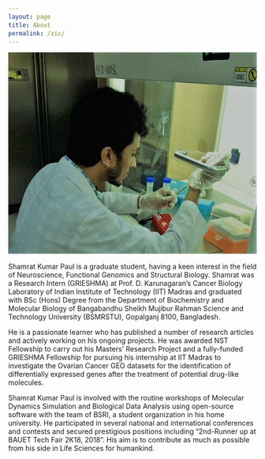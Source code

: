 ```yaml
---
layout: page
title: About
permalink: /zic/
---
```


![Shamrat Kumar Paul at Pathology Lab, CVASU. March 2019.](/images/paulshamrat.jpg)


Shamrat Kumar Paul is a graduate student, having a keen interest in the field of Neuroscience, Functional Genomics and Structural Biology. Shamrat was a Research Intern (GRIESHMA) at Prof. D. Karunagaran’s Cancer Biology Laboratory of Indian Institute of Technology (IIT) Madras and graduated with BSc (Hons) Degree from the Department of Biochemistry and Molecular Biology of Bangabandhu Sheikh Mujibur Rahman Science and Technology University (BSMRSTU), Gopalganj 8100, Bangladesh.

He is a passionate learner who has published a number of research articles and actively working on his ongoing projects. He was awarded NST Fellowship to carry out his Masters’ Research Project and a fully-funded GRIESHMA Fellowship for pursuing his internship at IIT Madras to investigate the Ovarian Cancer GEO datasets for the identification of differentially expressed genes after the treatment of potential drug-like molecules.

Shamrat Kumar Paul is involved with the routine workshops of Molecular Dynamics Simulation and Biological Data Analysis using open-source software with the team of BSRI, a student organization in his home university. He participated in several national and international conferences and contests and secured prestigious positions including “2nd-Runner up at BAUET Tech Fair 2K18, 2018”. His aim is to contribute as much as possible from his side in Life Sciences for humankind.
